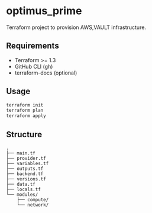 # optimus_prime

Terraform project to provision AWS,VAULT infrastructure.

## Requirements

- Terraform >= 1.3
- GitHub CLI (gh)
- terraform-docs (optional)

## Usage

```bash
terraform init
terraform plan
terraform apply
```

## Structure

```
.
├── main.tf
├── provider.tf
├── variables.tf
├── outputs.tf
├── backend.tf
├── versions.tf
├── data.tf
├── locals.tf
└── modules/
    ├── compute/
    └── network/
```
